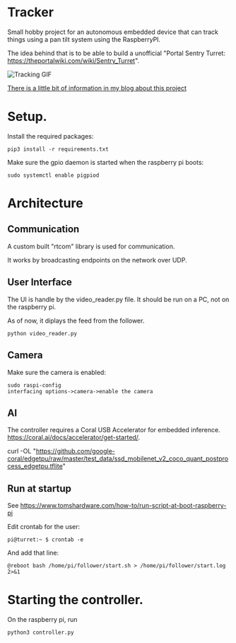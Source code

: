 # Tracker
Small hobby project for an autonomous embedded device that can track things using a pan tilt system using the RaspberryPI.

The idea behind that is to be able to build a unofficial "Portal Sentry Turret: https://theportalwiki.com/wiki/Sentry_Turret".

![Tracking GIF](media/tracking_demo.gif)

[There is a little bit of information in my blog about this project](http://www.raphaeljean.com/index.php/2020/10/28/autonomous-tracking-turret-using-coral-ai-usb-accelerator/)

# Setup.
Install the required packages:

```
pip3 install -r requirements.txt
```
Make sure the gpio daemon is started when the raspberry pi boots:
```
sudo systemctl enable pigpiod
```

# Architecture
## Communication
A custom built "rtcom" library is used for communication.

It works by broadcasting endpoints on the network over UDP. 

## User Interface
The UI is handle by the video_reader.py file. It should be run on a PC, not on the raspberry pi.

As of now, it diplays the feed from the follower.

```
python video_reader.py
```

## Camera
Make sure the camera is enabled:
````
sudo raspi-config
interfacing options->camera->enable the camera
````

## AI 
The controller requires a Coral USB Accelerator for embedded inference. https://coral.ai/docs/accelerator/get-started/.

curl -OL "https://github.com/google-coral/edgetpu/raw/master/test_data/ssd_mobilenet_v2_coco_quant_postprocess_edgetpu.tflite"

## Run at startup
See https://www.tomshardware.com/how-to/run-script-at-boot-raspberry-pi

Edit crontab for the user:
```
pi@turret:~ $ crontab -e
```

And add that line:
```
@reboot bash /home/pi/follower/start.sh > /home/pi/follower/start.log 2>&1
```

# Starting the controller.
On the raspberry pi, run 
``` 
python3 controller.py
```
